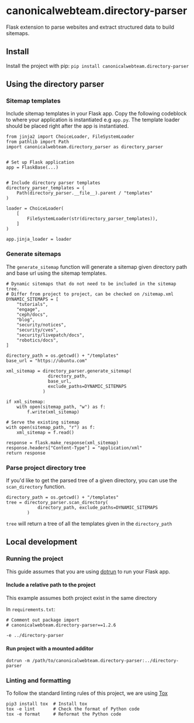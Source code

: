 # canonicalwebteam.directory-parser
Flask extension to parse websites and extract structured data to build sitemaps.

## Install
Install the project with pip: `pip install canonicalwebteam.directory-parser`


## Using the directory parser

### Sitemap templates
Include sitemap templates in your Flask app. Copy the following codeblock to where your application is instantiated e.g `app.py`. The template loader should be placed right after the app is instantiated.

```
from jinja2 import ChoiceLoader, FileSystemLoader
from pathlib import Path
import canonicalwebteam.directory_parser as directory_parser


# Set up Flask application
app = FlaskBase(...)


# Include directory parser templates
directory_parser_templates = (
    Path(directory_parser.__file__).parent / "templates"
)

loader = ChoiceLoader(
    [
        FileSystemLoader(str(directory_parser_templates)),
    ]
)

app.jinja_loader = loader
```

### Generate sitemaps
The `generate_sitemap` function will generate a sitemap given directory path and base url using the sitemap templates.

```
# Dynamic sitemaps that do not need to be included in the sitemap tree.
# Differ from project to project, can be checked on /sitemap.xml
DYNAMIC_SITEMAPS = [
    "tutorials",
    "engage",
    "ceph/docs",
    "blog",
    "security/notices",
    "security/cves",
    "security/livepatch/docs",
    "robotics/docs",
]

directory_path = os.getcwd() + "/templates"
base_url = "https://ubuntu.com"

xml_sitemap = directory_parser.generate_sitemap(
                directory_path, 
                base_url, 
                exclude_paths=DYNAMIC_SITEMAPS
              )

if xml_sitemap:
    with open(sitemap_path, "w") as f:
        f.write(xml_sitemap)

# Serve the existing sitemap
with open(sitemap_path, "r") as f:
    xml_sitemap = f.read()

response = flask.make_response(xml_sitemap)
response.headers["Content-Type"] = "application/xml"
return response
```

### Parse project directory tree
If you'd like to get the parsed tree of a given directory, you can use the `scan_directory` function. 

```
directory_path = os.getcwd() + "/templates"
tree = directory_parser.scan_directory(
            directory_path, exclude_paths=DYNAMIC_SITEMAPS
        )
```
`tree` will return a tree of all the templates given in the `directory_path`


## Local development
### Running the project
This guide assumes that you are using [dotrun](https://github.com/canonical/dotrun/) to run your Flask app.

#### Include a relative path to the project
This example assumes both project exist in the same directory

In `requirements.txt`:
```
# Comment out package import
# canonicalwebteam.directory-parser==1.2.6

-e ../directory-parser
```

#### Run project with a mounted additor
`dotrun -m /path/to/canonicalwebteam.directory-parser:../directory-parser`


### Linting and formatting

To follow the standard linting rules of this project, we are using [Tox](https://tox.wiki/en/latest/)
```
pip3 install tox  # Install tox
tox -e lint       # Check the format of Python code
tox -e format     # Reformat the Python code
```
